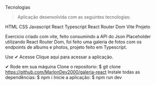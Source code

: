 Tecnologias
> Aplicação desenvolvida com as seguintes tecnologias:

HTML
CSS
Javascript
React
Typescript
React Router Dom
Vite
Projeto

Exercicio criado com vite, feito consumindo a API do Json Placeholder utilizando React Router Dom, foi feito uma galeria de fotos com os endpoints de albums e photos, projeto feito em Typescript.

Use
✔ Acesse
Clique aqui para acessar a aplicação.

✔ Rode em sua máquina
Clone o repositorio:
$ git clone https://github.com/MarlonDev2000/galeria-react
Instale todas as dependências:
$ npm i 
Inicie a aplicação:
$ npm run dev